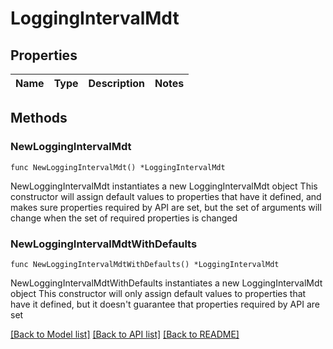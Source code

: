 # LoggingIntervalMdt

## Properties

Name | Type | Description | Notes
------------ | ------------- | ------------- | -------------

## Methods

### NewLoggingIntervalMdt

`func NewLoggingIntervalMdt() *LoggingIntervalMdt`

NewLoggingIntervalMdt instantiates a new LoggingIntervalMdt object
This constructor will assign default values to properties that have it defined,
and makes sure properties required by API are set, but the set of arguments
will change when the set of required properties is changed

### NewLoggingIntervalMdtWithDefaults

`func NewLoggingIntervalMdtWithDefaults() *LoggingIntervalMdt`

NewLoggingIntervalMdtWithDefaults instantiates a new LoggingIntervalMdt object
This constructor will only assign default values to properties that have it defined,
but it doesn't guarantee that properties required by API are set


[[Back to Model list]](../README.md#documentation-for-models) [[Back to API list]](../README.md#documentation-for-api-endpoints) [[Back to README]](../README.md)


